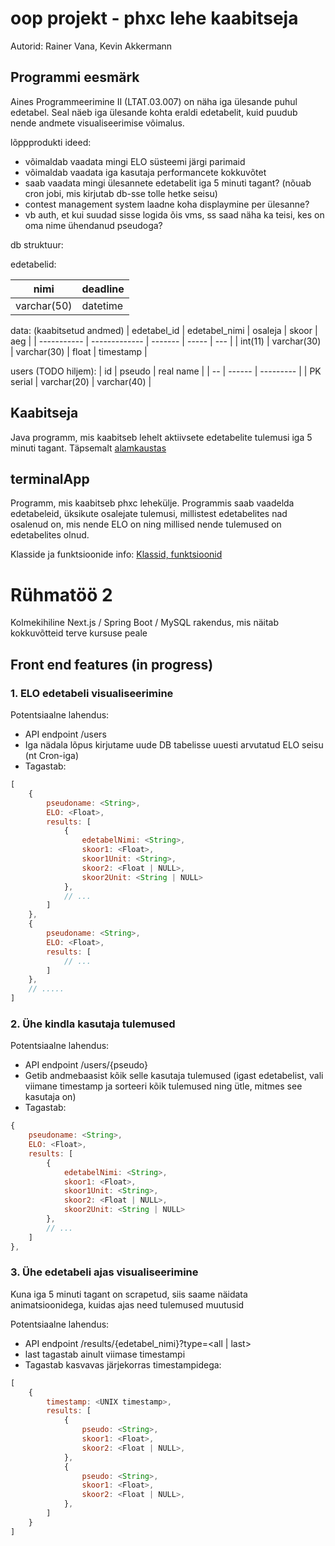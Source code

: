 # oop projekt - phxc lehe kaabitseja

Autorid: Rainer Vana, Kevin Akkermann

## Programmi eesmärk

Aines Programmeerimine II (LTAT.03.007) on näha iga ülesande puhul edetabel. Seal näeb iga ülesande kohta eraldi edetabelit, kuid puudub nende andmete visualiseerimise võimalus. 

lõppprodukti ideed:

* võimaldab vaadata mingi ELO süsteemi järgi parimaid
* võimaldab vaadata iga kasutaja performancete kokkuvõtet
* saab vaadata mingi ülesannete edetabelit iga 5 minuti tagant? (nõuab cron jobi, mis kirjutab db-sse tolle hetke seisu)
* contest management system laadne koha displaymine per ülesanne?
* vb auth, et kui suudad sisse logida õis vms, ss saad näha ka teisi, kes on oma nime ühendanud pseudoga?

db struktuur:

edetabelid:

| nimi | deadline |
| ---- | ------ |
| varchar(50) | datetime |


data: (kaabitsetud andmed)
| edetabel_id | edetabel_nimi | osaleja | skoor | aeg |
| ----------- | ------------- | ------- | ----- | --- |
| int(11) | varchar(30) | varchar(30) | float | timestamp |

users (TODO hiljem): 
| id | pseudo | real name |
| -- | ------ | --------- |
| PK serial | varchar(20) | varchar(40) |

## Kaabitseja

Java programm, mis kaabitseb lehelt aktiivsete edetabelite tulemusi iga 5 minuti tagant. Täpsemalt [alamkaustas](kaabitseja/README.md)


## terminalApp
Programm, mis kaabitseb phxc lehekülje.
Programmis saab vaadelda edetabeleid, üksikute osalejate tulemusi, millistest edetabelites nad osalenud on, mis nende ELO on ning millised nende tulemused on edetabelites olnud.

Klasside ja funktsioonide info: 
[Klassid, funktsioonid](terminalApp/README.md)

# Rühmatöö 2

Kolmekihiline Next.js / Spring Boot / MySQL rakendus, mis näitab kokkuvõtteid terve kursuse peale

## Front end features (in progress)

### 1. ELO edetabeli visualiseerimine

Potentsiaalne lahendus:
* API endpoint /users
* Iga nädala lõpus kirjutame uude DB tabelisse uuesti arvutatud ELO seisu (nt Cron-iga)
* Tagastab: 

```js
[
    {
        pseudoname: <String>,
        ELO: <Float>,
        results: [
            {
                edetabelNimi: <String>,
                skoor1: <Float>,
                skoor1Unit: <String>,
                skoor2: <Float | NULL>,
                skoor2Unit: <String | NULL> 
            },
            // ...
        ]
    },
    {
        pseudoname: <String>,
        ELO: <Float>,
        results: [
            // ...
        ]
    },
    // .....
]
```

### 2. Ühe kindla kasutaja tulemused

Potentsiaalne lahendus:
* API endpoint /users/{pseudo}
* Getib andmebaasist kõik selle kasutaja tulemused (igast edetabelist, vali viimane timestamp ja sorteeri kõik tulemused ning ütle, mitmes see kasutaja on)
* Tagastab:

```js
{
    pseudoname: <String>,
    ELO: <Float>,
    results: [
        {
            edetabelNimi: <String>,
            skoor1: <Float>,
            skoor1Unit: <String>,
            skoor2: <Float | NULL>,
            skoor2Unit: <String | NULL> 
        },
        // ...
    ]
},
```

### 3. Ühe edetabeli ajas visualiseerimine

Kuna iga 5 minuti tagant on scrapetud, siis saame näidata animatsioonidega, kuidas ajas need tulemused muutusid

Potentsiaalne lahendus:
* API endpoint /results/{edetabel_nimi}?type=<all | last>
* last tagastab ainult viimase timestampi
* Tagastab kasvavas järjekorras timestampidega:

```js
[
    {
        timestamp: <UNIX timestamp>,
        results: [
            {
                pseudo: <String>,
                skoor1: <Float>,
                skoor2: <Float | NULL>,
            },
            {
                pseudo: <String>,
                skoor1: <Float>,
                skoor2: <Float | NULL>,
            },
        ]
    }
]
```
